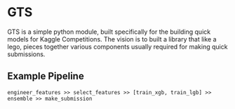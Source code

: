 # GTS

GTS is a simple python module, built specifically for the building quick models for Kaggle Competitions. The vision is to built a library that like a lego, pieces together various components usually required for making quick submissions.


## Example Pipeline
`engineer_features >> select_features >> [train_xgb, train_lgb] >> ensemble >> make_submission`